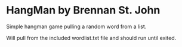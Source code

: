 # HangMan by Brennan St. John
Simple hangman game pulling a random word from a list. 

Will pull from the included wordlist.txt file and should run until exited.
